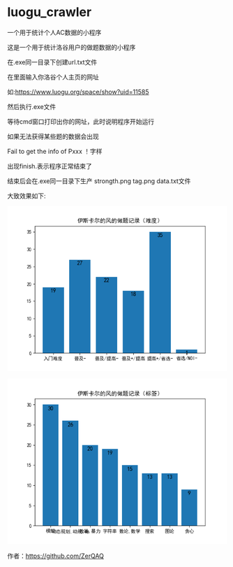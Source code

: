 # luogu_crawler
一个用于统计个人AC数据的小程序

这是一个用于统计洛谷用户的做题数据的小程序

在.exe同一目录下创建url.txt文件

在里面输入你洛谷个人主页的网址

如:https://www.luogu.org/space/show?uid=11585

然后执行.exe文件

等待cmd窗口打印出你的网址，此时说明程序开始运行

如果无法获得某些题的数据会出现

Fail to get the info of Pxxx ！字样

出现finish.表示程序正常结束了

结束后会在.exe同一目录下生产 strongth.png tag.png data.txt文件

大致效果如下:

![image](https://github.com/ZerQAQ/luogu_crawler/blob/master/strongth.png)

![image](https://github.com/ZerQAQ/luogu_crawler/blob/master/tag.png)

作者：https://github.com/ZerQAQ
